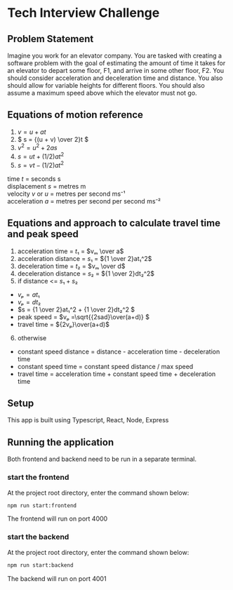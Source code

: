 # Tech Interview Challenge

## Problem Statement

Imagine you work for an elevator company. You are tasked with creating a software problem with the goal of estimating the amount of time it takes for an elevator to depart some floor, F1, and arrive in some other floor, F2. You should consider acceleration and deceleration time and distance. You also should allow for variable heights for different floors. You should also assume a maximum speed above which the elevator must not go.

## Equations of motion reference

1. $` v = u + at `$
2. $` s = {(u + v) \over 2}t `$
3. $` v^2 = u^2 + 2as `$
4. $` s = ut + (1/2)at^2 `$
5. $` s = vt - (1/2) at^2 `$

time $t$ = seconds s  
displacement $s$ = metres m  
velocity $v$ or $u$ = metres per second ms⁻¹  
acceleration $a$ = metres per second per second ms⁻²

## Equations and approach to calculate travel time and peak speed

1. acceleration time = $`t₁`$ = $`vₘ \over a`$
2. acceleration distance = $`s₁`$ = $`{1 \over 2}at₁^2`$
3. deceleration time = $`t₂`$ = $`vₘ \over d`$
4. deceleration distance = $`s₂`$ = $`{1 \over 2}dt₂^2`$
5. if distance <= $`s₁ + s₂ `$

- $`vₚ = at₁`$
- $`vₚ = dt₂`$
- $`s = {1 \over 2}at₁^2 + {1 \over 2}dt₂^2 `$
- peak speed = $`vₚ =\sqrt{{2sad}\over(a+d)} `$
- travel time = $`{2vₚ}\over(a+d)`$

6. otherwise

- constant speed distance = distance - acceleration time - deceleration time
- constant speed time = constant speed distance / max speed
- travel time = acceleration time + constant speed time + deceleration time

## Setup

This app is built using Typescript, React, Node, Express

## Running the application

Both frontend and backend need to be run in a separate terminal.

### start the frontend

At the project root directory, enter the command shown below:

```bash
npm run start:frontend
```

The frontend will run on port 4000

### start the backend

At the project root directory, enter the command shown below:

```bash
npm run start:backend
```

The backend will run on port 4001

